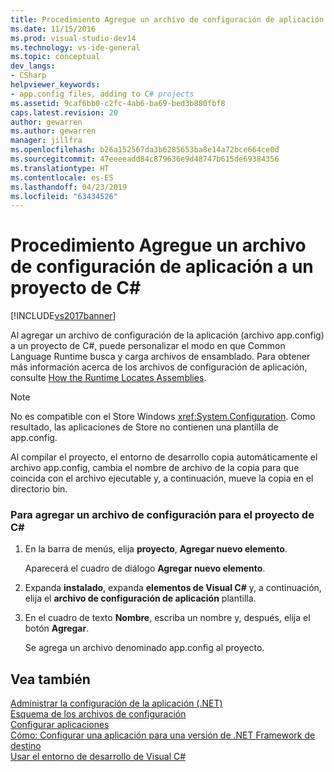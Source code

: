 ```yaml
---
title: Procedimiento Agregue un archivo de configuración de aplicación a un proyecto de C# | Documentos de Microsoft
ms.date: 11/15/2016
ms.prod: visual-studio-dev14
ms.technology: vs-ide-general
ms.topic: conceptual
dev_langs:
- CSharp
helpviewer_keywords:
- app.config files, adding to C# projects
ms.assetid: 9caf6bb0-c2fc-4ab6-ba69-bed3b880fbf8
caps.latest.revision: 20
author: gewarren
ms.author: gewarren
manager: jillfra
ms.openlocfilehash: b26a152567da3b6285653ba8e14a72bce664ce0d
ms.sourcegitcommit: 47eeeeadd84c879636e9d48747b615de69384356
ms.translationtype: HT
ms.contentlocale: es-ES
ms.lasthandoff: 04/23/2019
ms.locfileid: "63434526"
---
```

# <a name="how-to-add-an-application-configuration-file-to-a-c-project"></a>Procedimiento Agregue un archivo de configuración de aplicación a un proyecto de C#
[!INCLUDE[vs2017banner](../includes/vs2017banner.md)]

Al agregar un archivo de configuración de la aplicación (archivo app.config) a un proyecto de C#, puede personalizar el modo en que Common Language Runtime busca y carga archivos de ensamblado. Para obtener más información acerca de los archivos de configuración de aplicación, consulte [How the Runtime Locates Assemblies](http://msdn.microsoft.com/library/772ac6f4-64d2-4cfb-92fd-58096dcd6c34).  
  
> [!NOTE]
> No es compatible con el Store Windows <xref:System.Configuration>. Como resultado, las aplicaciones de Store no contienen una plantilla de app.config.  
  
 Al compilar el proyecto, el entorno de desarrollo copia automáticamente el archivo app.config, cambia el nombre de archivo de la copia para que coincida con el archivo ejecutable y, a continuación, mueve la copia en el directorio bin.  
  
### <a name="to-add-an-application-configuration-file-to-your-c-project"></a>Para agregar un archivo de configuración para el proyecto de C#  
  
1. En la barra de menús, elija **proyecto**, **Agregar nuevo elemento**.  
  
     Aparecerá el cuadro de diálogo **Agregar nuevo elemento**.  
  
2. Expanda **instalado**, expanda **elementos de Visual C#** y, a continuación, elija el **archivo de configuración de aplicación** plantilla.  
  
3. En el cuadro de texto **Nombre**, escriba un nombre y, después, elija el botón **Agregar**.  
  
     Se agrega un archivo denominado app.config al proyecto.  
  
## <a name="see-also"></a>Vea también  
 [Administrar la configuración de la aplicación (.NET)](../ide/managing-application-settings-dotnet.md)   
 [Esquema de los archivos de configuración](http://msdn.microsoft.com/library/69003d39-dc8a-460c-a6be-e6d93e690b38)   
 [Configurar aplicaciones](http://msdn.microsoft.com/library/86bd26d3-737e-4484-9782-19b17f34cd1f)   
 [Cómo: Configurar una aplicación para una versión de .NET Framework de destino](http://msdn.microsoft.com/5247b307-89ca-417b-8dd0-e8f9bd2f4717)   
 [Usar el entorno de desarrollo de Visual C#](../csharp-ide/using-the-visual-studio-development-environment-for-csharp.md)